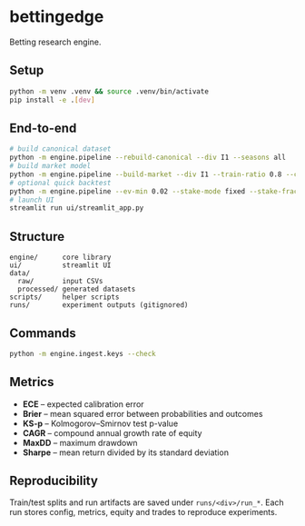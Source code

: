 # bettingedge

Betting research engine.

## Setup

```bash
python -m venv .venv && source .venv/bin/activate
pip install -e .[dev]
```

## End-to-end

```bash
# build canonical dataset
python -m engine.pipeline --rebuild-canonical --div I1 --seasons all
# build market model
python -m engine.pipeline --build-market --div I1 --train-ratio 0.8 --calibrate
# optional quick backtest
python -m engine.pipeline --ev-min 0.02 --stake-mode fixed --stake-fraction 0.01 --div I1
# launch UI
streamlit run ui/streamlit_app.py
```

## Structure

```
engine/      core library
ui/          streamlit UI
data/
  raw/       input CSVs
  processed/ generated datasets
scripts/     helper scripts
runs/        experiment outputs (gitignored)
```

## Commands

```bash
python -m engine.ingest.keys --check
```

## Metrics

- **ECE** – expected calibration error
- **Brier** – mean squared error between probabilities and outcomes
- **KS-p** – Kolmogorov–Smirnov test p-value
- **CAGR** – compound annual growth rate of equity
- **MaxDD** – maximum drawdown
- **Sharpe** – mean return divided by its standard deviation

## Reproducibility

Train/test splits and run artifacts are saved under `runs/<div>/run_*`.
Each run stores config, metrics, equity and trades to reproduce experiments.

